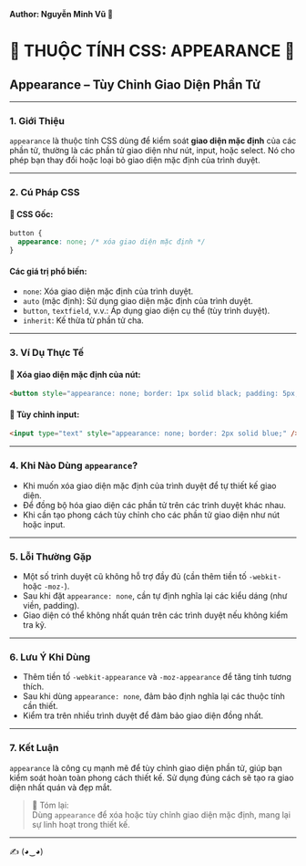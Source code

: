 **Author: Nguyễn Minh Vũ 🌟**

# 🌈 THUỘC TÍNH CSS: APPEARANCE 🌈

## Appearance – Tùy Chỉnh Giao Diện Phần Tử

---

### 1. **Giới Thiệu**

`appearance` là thuộc tính CSS dùng để kiểm soát **giao diện mặc định** của các phần tử, thường là các phần tử giao diện như nút, input, hoặc select. Nó cho phép bạn thay đổi hoặc loại bỏ giao diện mặc định của trình duyệt.

---

### 2. **Cú Pháp CSS**

#### 📌 CSS Gốc:

```css
button {
  appearance: none; /* xóa giao diện mặc định */
}
```

#### Các giá trị phổ biến:
- `none`: Xóa giao diện mặc định của trình duyệt.
- `auto` (mặc định): Sử dụng giao diện mặc định của trình duyệt.
- `button`, `textfield`, v.v.: Áp dụng giao diện cụ thể (tùy trình duyệt).
- `inherit`: Kế thừa từ phần tử cha.

---

### 3. **Ví Dụ Thực Tế**

#### 🔹 Xóa giao diện mặc định của nút:

```html
<button style="appearance: none; border: 1px solid black; padding: 5px;">Nút tùy chỉnh</button>
```

#### 🔹 Tùy chỉnh input:

```html
<input type="text" style="appearance: none; border: 2px solid blue;" />
```

---

### 4. **Khi Nào Dùng `appearance`?**

- Khi muốn xóa giao diện mặc định của trình duyệt để tự thiết kế giao diện.
- Để đồng bộ hóa giao diện các phần tử trên các trình duyệt khác nhau.
- Khi cần tạo phong cách tùy chỉnh cho các phần tử giao diện như nút hoặc input.

---

### 5. **Lỗi Thường Gặp**

- Một số trình duyệt cũ không hỗ trợ đầy đủ (cần thêm tiền tố `-webkit-` hoặc `-moz-`).
- Sau khi đặt `appearance: none`, cần tự định nghĩa lại các kiểu dáng (như viền, padding).
- Giao diện có thể không nhất quán trên các trình duyệt nếu không kiểm tra kỹ.

---

### 6. **Lưu Ý Khi Dùng**

- Thêm tiền tố `-webkit-appearance` và `-moz-appearance` để tăng tính tương thích.
- Sau khi dùng `appearance: none`, đảm bảo định nghĩa lại các thuộc tính cần thiết.
- Kiểm tra trên nhiều trình duyệt để đảm bảo giao diện đồng nhất.

---

### 7. **Kết Luận**

`appearance` là công cụ mạnh mẽ để tùy chỉnh giao diện phần tử, giúp bạn kiểm soát hoàn toàn phong cách thiết kế. Sử dụng đúng cách sẽ tạo ra giao diện nhất quán và đẹp mắt.

> 📝 Tóm lại:  
> Dùng `appearance` để xóa hoặc tùy chỉnh giao diện mặc định, mang lại sự linh hoạt trong thiết kế.

---

✍️ (◕‿◕)